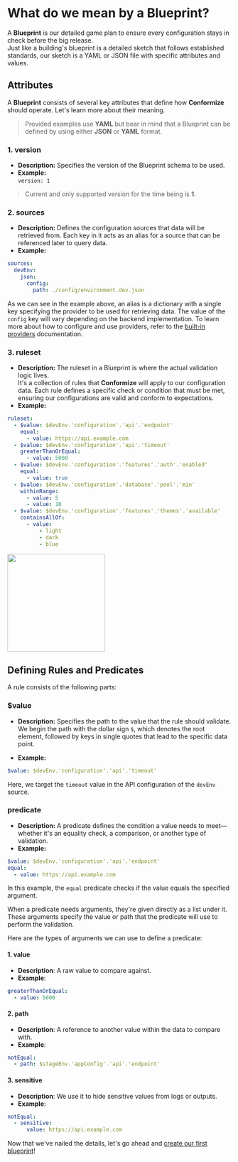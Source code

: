 # What do we mean by a Blueprint?

A **Blueprint** is our detailed game plan to ensure every configuration stays in check before the big release.  
Just like a building's blueprint is a detailed sketch that follows established standards, our sketch is a YAML or JSON file with specific attributes and values.

## Attributes

A **Blueprint** consists of several key attributes that define how **Conformize** should operate. 
Let's learn more about their meaning. 

>Provided examples use **YAML** but bear in mind that a Blueprint can be defined by using either **JSON** or **YAML** format.

### 1. version
- **Description:** Specifies the version of the Blueprint schema to be used.
- **Example:**   
`version: 1`
> Current and only supported version for the time being is **1**.

### 2. sources
- **Description:** Defines the configuration sources that data will be retrieved from.
Each key in it acts as an alias for a source that can be referenced later to query data.
- **Example:**
```yaml
sources:
  devEnv:
    json:
      config:
        path: ./config/environment.dev.json
```

As we can see in the example above, an alias is a dictionary with a single key specifying the provider to be used for retrieving data. 
The value of the `config` key will vary depending on the backend implementation. To learn more about how to configure and use providers, refer to the [built-in providers](./providers/built-in.md) documentation.

### 3. ruleset
- **Description:** The ruleset in a Blueprint is where the actual validation logic lives.  
It's a collection of rules that **Conformize** will apply to our configuration data. Each rule defines a specific check or condition that must be met, ensuring our configurations are valid and conform to expectations.
- **Example:**
```yaml
ruleset:
  - $value: $devEnv.'configuration'.'api'.'endpoint'
    equal:
      - value: https://api.example.com
  - $value: $devEnv.'configuration'.'api'.'timeout'
    greaterThanOrEqual:
      - value: 5000
  - $value: $devEnv.'configuration'.'features'.'auth'.'enabled'
    equal:
      - value: true
  - $value: $devEnv.'configuration'.'database'.'pool'.'min'
    withinRange:
      - value: 5
      - value: 10
  - $value: $devEnv.'configuration'.'features'.'themes'.'available'
    containsAllOf:
      - value:
          - light
          - dark
          - blue
```  

<img src="https://i.imgflip.com/91chlb.jpg" height="220px"/>

## Defining Rules and Predicates  
A rule consists of the following parts:

### **$value**
- **Description:** Specifies the path to the value that the rule should validate.  
We begin the path with the dollar sign `$`, which denotes the root element, followed by keys in single quotes that lead to the specific data point.

- **Example:**  
```yaml
$value: $devEnv.'configuration'.'api'.'timeout'
```  
  
Here, we target the `timeout` value in the API configuration of the `devEnv` source.

### **predicate**
- **Description:** A predicate defines the condition a value needs to meet—whether it's an equality check, a comparison, or another type of validation.
- **Example:**  
```yaml
$value: $devEnv.'configuration'.'api'.'endpoint'
equal:
  - value: https://api.example.com
``` 
In this example, the `equal` predicate checks if the value equals the specified argument.

When a predicate needs arguments, they're given directly as a list under it.
These arguments specify the value or path that the predicate will use to perform the validation.

Here are the types of arguments we can use to define a predicate:

#### **1. value**  
- **Description**: A raw value to compare against. 
- **Example**:
```yaml
greaterThanOrEqual:
  - value: 5000 
```

#### **2. path**  
- **Description**: A reference to another value within the data to compare with.
- **Example**:
```yaml
notEqual:
  - path: $stageEnv.'appConfig'.'api'.'endpoint'
```

#### **3. sensitive**  
- **Description**: We use it to hide sensitive values from logs or outputs.
- **Example**:
```yaml
notEqual:
  - sensitive:
      value: https://api.example.com
```

Now that we've nailed the details, let's go ahead and [create our first blueprint](./creating_a_blueprint.md)!